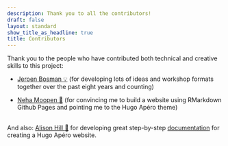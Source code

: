 ```yaml
---
description: Thank you to all the contributors!
draft: false
layout: standard
show_title_as_headline: true
title: Contributors
---
```


Thank you to the people who have contributed both technical and creative skills to this project:

+ [Jeroen Bosman :bulb:](http://twitter.com/jeroenbosman) (for developing lots of ideas and workshop formats together over the past eight years and counting)

+ [Neha Moopen :mage:](https://www.github.com/nehamoopen) (for convincing me to build a website using RMarkdown Github Pages and pointing me to the Hugo Apéro theme)<br><br>


And also: [Alison Hill :lemon:](https://www.apreshill.com/) for developing great step-by-step [documentation](https://hugo-apero-docs.netlify.app/start/) for creating a Hugo Apéro website.
